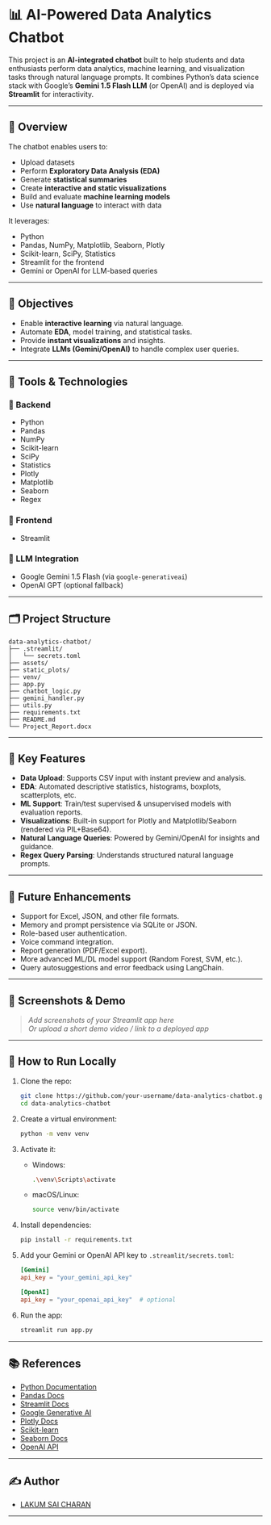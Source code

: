 
# 📊 AI-Powered Data Analytics Chatbot

This project is an **AI-integrated chatbot** built to help students and data enthusiasts perform data analytics, machine learning, and visualization tasks through natural language prompts. It combines Python’s data science stack with Google’s **Gemini 1.5 Flash LLM** (or OpenAI) and is deployed via **Streamlit** for interactivity.

---

## 🚀 Overview

The chatbot enables users to:
- Upload datasets
- Perform **Exploratory Data Analysis (EDA)**
- Generate **statistical summaries**
- Create **interactive and static visualizations**
- Build and evaluate **machine learning models**
- Use **natural language** to interact with data

It leverages:
- Python
- Pandas, NumPy, Matplotlib, Seaborn, Plotly
- Scikit-learn, SciPy, Statistics
- Streamlit for the frontend
- Gemini or OpenAI for LLM-based queries

---

## 🧠 Objectives

- Enable **interactive learning** via natural language.
- Automate **EDA**, model training, and statistical tasks.
- Provide **instant visualizations** and insights.
- Integrate **LLMs (Gemini/OpenAI)** to handle complex user queries.

---

## 🧰 Tools & Technologies

### 🔧 Backend
- Python
- Pandas
- NumPy
- Scikit-learn
- SciPy
- Statistics
- Plotly
- Matplotlib
- Seaborn
- Regex

### 🎨 Frontend
- Streamlit

### 🤖 LLM Integration
- Google Gemini 1.5 Flash (via `google-generativeai`)
- OpenAI GPT (optional fallback)

---

## 🗂️ Project Structure

```
data-analytics-chatbot/
├── .streamlit/
│   └── secrets.toml
├── assets/
├── static_plots/
├── venv/
├── app.py
├── chatbot_logic.py
├── gemini_handler.py
├── utils.py
├── requirements.txt
├── README.md
└── Project_Report.docx
```

---

## 🔑 Key Features

- **Data Upload**: Supports CSV input with instant preview and analysis.
- **EDA**: Automated descriptive statistics, histograms, boxplots, scatterplots, etc.
- **ML Support**: Train/test supervised & unsupervised models with evaluation reports.
- **Visualizations**: Built-in support for Plotly and Matplotlib/Seaborn (rendered via PIL+Base64).
- **Natural Language Queries**: Powered by Gemini/OpenAI for insights and guidance.
- **Regex Query Parsing**: Understands structured natural language prompts.

---

## 🔮 Future Enhancements

- Support for Excel, JSON, and other file formats.
- Memory and prompt persistence via SQLite or JSON.
- Role-based user authentication.
- Voice command integration.
- Report generation (PDF/Excel export).
- More advanced ML/DL model support (Random Forest, SVM, etc.).
- Query autosuggestions and error feedback using LangChain.

---

## 📸 Screenshots & Demo

> _Add screenshots of your Streamlit app here_  
> _Or upload a short demo video / link to a deployed app_

---

## 📝 How to Run Locally

1. Clone the repo:
   ```bash
   git clone https://github.com/your-username/data-analytics-chatbot.git
   cd data-analytics-chatbot
   ```

2. Create a virtual environment:
   ```bash
   python -m venv venv
   ```

3. Activate it:

   - Windows:
     ```bash
     .\venv\Scripts\activate
     ```
   - macOS/Linux:
     ```bash
     source venv/bin/activate
     ```

4. Install dependencies:
   ```bash
   pip install -r requirements.txt
   ```

5. Add your Gemini or OpenAI API key to `.streamlit/secrets.toml`:
   ```toml
   [Gemini]
   api_key = "your_gemini_api_key"

   [OpenAI]
   api_key = "your_openai_api_key"  # optional
   ```

6. Run the app:
   ```bash
   streamlit run app.py
   ```

---

## 📚 References

- [Python Documentation](https://docs.python.org/3/)
- [Pandas Docs](https://pandas.pydata.org/docs/)
- [Streamlit Docs](https://docs.streamlit.io/)
- [Google Generative AI](https://ai.google.dev/)
- [Plotly Docs](https://plotly.com/python/)
- [Scikit-learn](https://scikit-learn.org/stable/)
- [Seaborn Docs](https://seaborn.pydata.org/)
- [OpenAI API](https://platform.openai.com/docs)

---

## ✍️ Author

- [LAKUM SAI CHARAN](https://github.com/lakumsaicharan)

---
